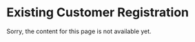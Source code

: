 <meta name="robots" content="noindex">

# Existing Customer Registration

Sorry, the content for this page is not available yet.
